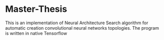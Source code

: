# Master-Thesis
This is an implementation of Neural Architecture Search algorithm for automatic creation convolutional neural networks topologies. The program is written in native Tensorflow
